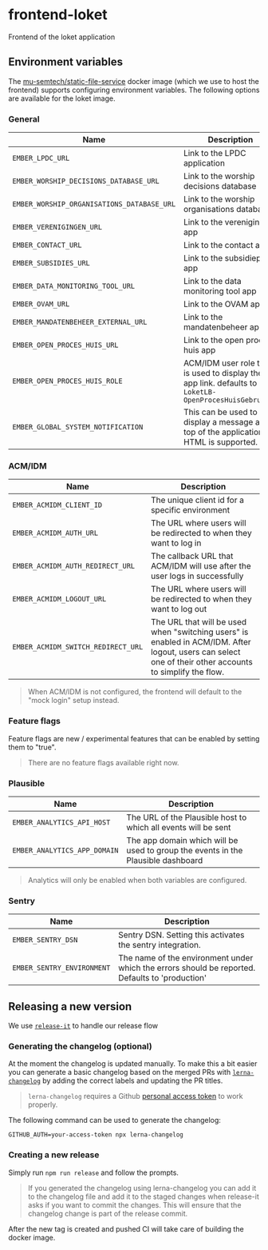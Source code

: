 # frontend-loket

Frontend of the loket application

## Environment variables

The [mu-semtech/static-file-service](https://github.com/mu-semtech/static-file-service?tab=readme-ov-file#set-environment-variables-on-the-static-file-service) docker image (which we use to host the frontend) supports configuring environment variables. The following options are available for the loket image.

### General

| Name                                       | Description                                                                                           |
| ------------------------------------------ | ----------------------------------------------------------------------------------------------------- |
| `EMBER_LPDC_URL`                           | Link to the LPDC application                                                                          |
| `EMBER_WORSHIP_DECISIONS_DATABASE_URL`     | Link to the worship decisions database                                                                |
| `EMBER_WORSHIP_ORGANISATIONS_DATABASE_URL` | Link to the worship organisations database                                                            |
| `EMBER_VERENIGINGEN_URL`                   | Link to the verenigingen app                                                                          |
| `EMBER_CONTACT_URL`                        | Link to the contact app                                                                               |
| `EMBER_SUBSIDIES_URL`                      | Link to the subsidiepunt app                                                                          |
| `EMBER_DATA_MONITORING_TOOL_URL`           | Link to the data monitoring tool app                                                                  |
| `EMBER_OVAM_URL`                           | Link to the OVAM app                                                                  |
| `EMBER_MANDATENBEHEER_EXTERNAL_URL`        | Link to the mandatenbeheer app                                                                        |
| `EMBER_OPEN_PROCES_HUIS_URL`               | Link to the open proces huis app                                                                      |
| `EMBER_OPEN_PROCES_HUIS_ROLE`              | ACM/IDM user role that is used to display the app link. defaults to `LoketLB-OpenProcesHuisGebruiker` |
| `EMBER_GLOBAL_SYSTEM_NOTIFICATION`         | This can be used to display a message at the top of the application. HTML is supported.               |

### ACM/IDM

| Name                               | Description                                                                                                                                              |
| ---------------------------------- | -------------------------------------------------------------------------------------------------------------------------------------------------------- |
| `EMBER_ACMIDM_CLIENT_ID`           | The unique client id for a specific environment                                                                                                          |
| `EMBER_ACMIDM_AUTH_URL`            | The URL where users will be redirected to when they want to log in                                                                                       |
| `EMBER_ACMIDM_AUTH_REDIRECT_URL`   | The callback URL that ACM/IDM will use after the user logs in successfully                                                                               |
| `EMBER_ACMIDM_LOGOUT_URL`          | The URL where users will be redirected to when they want to log out                                                                                      |
| `EMBER_ACMIDM_SWITCH_REDIRECT_URL` | The URL that will be used when "switching users" is enabled in ACM/IDM. After logout, users can select one of their other accounts to simplify the flow. |

> When ACM/IDM is not configured, the frontend will default to the "mock login" setup instead.

### Feature flags

Feature flags are new / experimental features that can be enabled by setting them to "true".

> There are no feature flags available right now.

### Plausible

| Name                         | Description                                                                      |
| ---------------------------- | -------------------------------------------------------------------------------- |
| `EMBER_ANALYTICS_API_HOST`   | The URL of the Plausible host to which all events will be sent                   |
| `EMBER_ANALYTICS_APP_DOMAIN` | The app domain which will be used to group the events in the Plausible dashboard |

> Analytics will only be enabled when both variables are configured.

### Sentry

| Name                       | Description                                                                                     |
| -------------------------- | ----------------------------------------------------------------------------------------------- |
| `EMBER_SENTRY_DSN`         | Sentry DSN. Setting this activates the sentry integration.                                      |
| `EMBER_SENTRY_ENVIRONMENT` | The name of the environment under which the errors should be reported. Defaults to 'production' |

## Releasing a new version

We use [`release-it`](https://github.com/release-it/release-it) to handle our release flow

### Generating the changelog (optional)

At the moment the changelog is updated manually. To make this a bit easier you can generate a basic changelog based on the merged PRs with [`lerna-changelog`](https://github.com/lerna/lerna-changelog) by adding the correct labels and updating the PR titles.

> `lerna-changelog` requires a Github [personal access token](https://docs.github.com/en/authentication/keeping-your-account-and-data-secure/creating-a-personal-access-token) to work properly.

The following command can be used to generate the changelog:

`GITHUB_AUTH=your-access-token npx lerna-changelog`

### Creating a new release

Simply run `npm run release` and follow the prompts.

> If you generated the changelog using lerna-changelog you can add it to the changelog file and add it to the staged changes when release-it asks if you want to commit the changes. This will ensure that the changelog change is part of the release commit.

After the new tag is created and pushed CI will take care of building the docker image.
